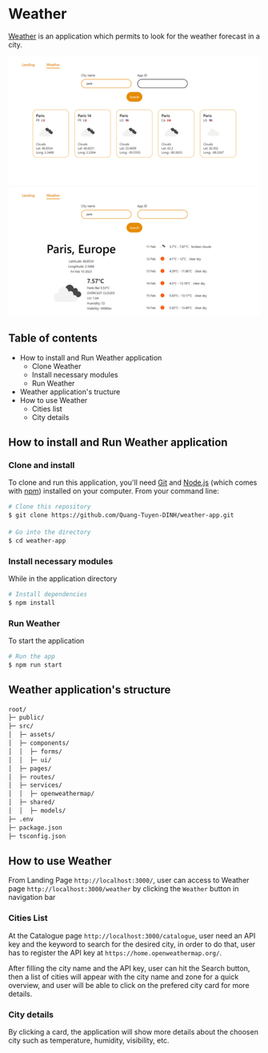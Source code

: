 # Weather
[Weather](https://weather-dinh.vercel.app/) is an application which permits to look for the weather forecast in a city.

![Screenshot](./src/assets/demo/cities-list.jpg)
![Screenshot](./src/assets/demo/city-daily-details.jpg)

## Table of contents
* How to install and Run Weather application
    * Clone Weather
    * Install necessary modules
    * Run Weather
* Weather application's tructure
* How to use Weather
    * Cities list
    * City details


## How to install and Run Weather application
### Clone and install
To clone and run this application, you'll need [Git](https://git-scm.com) and [Node.js](https://nodejs.org/en/download/) (which comes with [npm](http://npmjs.com)) installed on your computer. From your command line:

```bash
# Clone this repository
$ git clone https://github.com/Quang-Tuyen-DINH/weather-app.git

# Go into the directory
$ cd weather-app
```

### Install necessary modules
While in the application directory

```bash
# Install dependencies
$ npm install
```

### Run Weather
To start the application

```bash
# Run the app
$ npm run start
```

## Weather application's structure
```bash
root/
├─ public/
├─ src/
│  ├─ assets/
│  ├─ components/
│  │  ├─ forms/
│  │  ├─ ui/
│  ├─ pages/
│  ├─ routes/
│  ├─ services/
│  │  ├─ openweathermap/
│  ├─ shared/
│  │  ├─ models/
├─ .env
├─ package.json
├─ tsconfig.json
```

## How to use Weather
From Landing Page `http://localhost:3000/`, user can access to Weather page `http://localhost:3000/weather` by clicking the `Weather` button in navigation bar

### Cities List
At the Catalogue page `http://localhost:3000/catalogue`, user need an API key and the keyword to search for the desired city, in order to do that, user has to register the API key at `https://home.openweathermap.org/`.

After filling the city name and the API key, user can hit the Search button, then a list of cities will appear with the city name and zone for a quick overview, and user will be able to click on the prefered city card for more details.

### City details
By clicking a card, the application will show more details about the choosen city such as temperature, humidity, visibility, etc.